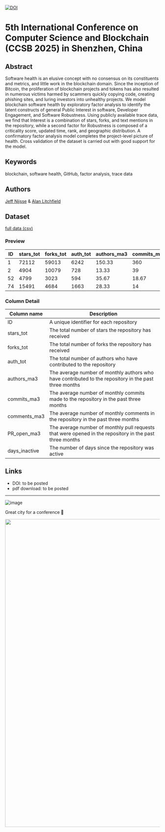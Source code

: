[![DOI](https://zenodo.org/badge/DOI/10.5281/zenodo.15454520.svg)](https://doi.org/10.5281/zenodo.15454520)

# 5th International Conference on Computer Science and Blockchain (CCSB 2025) in Shenzhen, China

## Abstract
Software health is an elusive concept with no consensus on its constituents and metrics, and little work in the blockchain domain. Since the inception of Bitcoin, the proliferation of blockchain projects and tokens has also resulted in numerous victims harmed by scammers quickly copying code, creating phishing sites, and luring investors into unhealthy projects. We model blockchain software health by exploratory factor analysis to identify the latent constructs of general Public Interest in software, Developer Engagement, and Software Robustness. Using publicly available trace data, we find that Interest is a combination of stars, forks, and text mentions in the repository, while a second factor for Robustness is composed of a criticality score, updated time, rank, and geographic distribution. A confirmatory factor analysis model completes the project-level picture of health. Cross validation of the dataset is carried out with good support for the model.

## Keywords
blockchain, software health, GitHub, factor analysis, trace data

## Authors
[Jeff Nijsse](https://academics.rmit.edu.au/jeff-nijsse) & [Alan Litchfield](https://orcid.org/0000-0002-3876-0940)

## Dataset
[full data (csv)](data/.csv)

### Preview
| ID  | stars_tot | forks_tot | auth_tot | authors_ma3 | commits_ma3 | comments_ma3 | PR_open_ma3 | days_inactive |
| --- | --- | --- | --- | --- | --- | --- | --- | --- |
| 1 | 72112 | 59013 | 6242 | 150.33 | 360 | 2440.67 | 170.67 | 0.006 |
| 2 | 4904 | 10079 | 728 | 13.33 | 39 | 23 | 3 | 0.696 |
| 52 | 4799 | 3023 | 594 | 35.67 | 18.67 | 138 | 19.33 | 0.287 |
| 74 | 15491 | 4684 | 1663 | 28.33 | 14 | 91.67 | 9.33 | 0.031 |

### Column Detail
| Column name       | Description                                                                            |
| ----------------- | -------------------------------------------------------------------------------------- |
| ID                | A unique identifier for each repository                                                |
| stars_tot         | The total number of stars the repository has received                                   |
| forks_tot         | The total number of forks the repository has received                                   |
| auth_tot          | The total number of authors who have contributed to the repository                     |
| authors_ma3       | The average number of monthly authors who have contributed to the repository in the past three months |
| commits_ma3       | The average number of monthly commits made to the repository in the past three months       |
| comments_ma3      | The average number of monthly comments in the repository in the past three months |
| PR_open_ma3       | The average number of monthly pull requests that were opened in the repository in the past three months |
| days_inactive     | The number of days since the repository was active |

## Links
 - DOI: to be posted 
 - pdf download: to be posted

---
![image](https://github.com/user-attachments/assets/cc62c06e-f37f-4b15-b658-adab21784b1e)

Great city for a conference :cowboy_hat_face:

<img src="https://user-images.githubusercontent.com/39792005/211440457-2014ab67-912f-48e5-9eed-4cb08eb981f3.jpg" width="1000"/>
